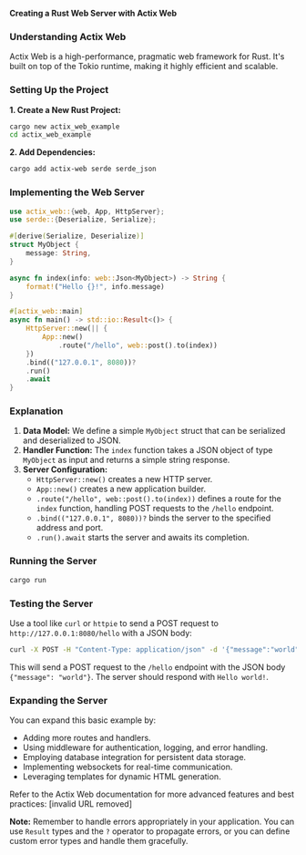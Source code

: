 **Creating a Rust Web Server with Actix Web**

### Understanding Actix Web
Actix Web is a high-performance, pragmatic web framework for Rust. It's built on top of the Tokio runtime, making it highly efficient and scalable.

### Setting Up the Project
**1. Create a New Rust Project:**
```bash
cargo new actix_web_example
cd actix_web_example
```

**2. Add Dependencies:**
```bash
cargo add actix-web serde serde_json
```

### Implementing the Web Server
```rust
use actix_web::{web, App, HttpServer};
use serde::{Deserialize, Serialize};

#[derive(Serialize, Deserialize)]
struct MyObject {
    message: String,
}

async fn index(info: web::Json<MyObject>) -> String {
    format!("Hello {}!", info.message)
}

#[actix_web::main]
async fn main() -> std::io::Result<()> {
    HttpServer::new(|| {
        App::new()
            .route("/hello", web::post().to(index))
    })
    .bind(("127.0.0.1", 8080))?
    .run()
    .await
}
```

### Explanation
1. **Data Model:** We define a simple `MyObject` struct that can be serialized and deserialized to JSON.
2. **Handler Function:** The `index` function takes a JSON object of type `MyObject` as input and returns a simple string response.
3. **Server Configuration:**
   - `HttpServer::new()` creates a new HTTP server.
   - `App::new()` creates a new application builder.
   - `.route("/hello", web::post().to(index))` defines a route for the `index` function, handling POST requests to the `/hello` endpoint.
   - `.bind(("127.0.0.1", 8080))?` binds the server to the specified address and port.
   - `.run().await` starts the server and awaits its completion.

### Running the Server
```bash
cargo run
```

### Testing the Server
Use a tool like `curl` or `httpie` to send a POST request to `http://127.0.0.1:8080/hello` with a JSON body:

```bash
curl -X POST -H "Content-Type: application/json" -d '{"message":"world"}' http://127.0.0.1:8080/hello
```

This will send a POST request to the `/hello` endpoint with the JSON body `{"message": "world"}`. The server should respond with `Hello world!`.

### Expanding the Server
You can expand this basic example by:
- Adding more routes and handlers.
- Using middleware for authentication, logging, and error handling.
- Employing database integration for persistent data storage.
- Implementing websockets for real-time communication.
- Leveraging templates for dynamic HTML generation.

Refer to the Actix Web documentation for more advanced features and best practices: [invalid URL removed]

**Note:** Remember to handle errors appropriately in your application. You can use `Result` types and the `?` operator to propagate errors, or you can define custom error types and handle them gracefully.
